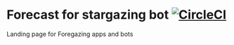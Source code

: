 # Forecast for stargazing bot [![CircleCI](https://circleci.com/gh/florianherrengt/foregazing-landing-page.svg?style=svg)](https://circleci.com/gh/florianherrengt/foregazing-landing-page)

Landing page for Foregazing apps and bots
